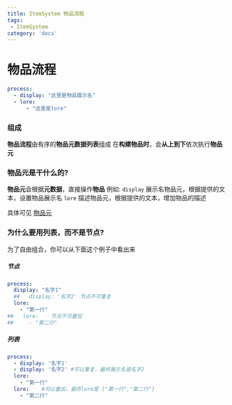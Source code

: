 ```yaml
---
title: ItemSystem 物品流程
tags:
 - ItemSystem
category: 'docs'
---
```

# 物品流程

```yaml
process:
  - display: "这里是物品展示名"
  - lore:
      - "这里是lore"
```

### 组成

**物品流程**由有序的**物品元数据列表**组成
在**构建物品时**，会**从上到下**依次执行**物品元**

### 物品元是干什么的?

**物品元**会根据**元数据**，直接操作**物品**
例如:
`display` 展示名物品元，根据提供的文本，设置物品展示名
`lore` 描述物品元，根据提供的文本，增加物品的描述

具体可见 [物品元](https://../meta/intro)

### 为什么要用列表，而不是节点?

为了自由组合，你可以从下面这个例子中看出来

##### 节点

```yaml
process:
  display: "名字1"
  ##   display: '名字2' 节点不可重复
  lore:
    - "第一行"
##   lore:    节点不可叠加
##     - "第二行"
```

##### 列表

```yaml
process:
  - display: '名字1'
  - display: '名字2' #可以重复，最终展示名是名字2
  lore:
    - "第一行"
  lore:    #可以叠加，最终lore是 ["第一行","第二行"]
    - "第二行"
```
